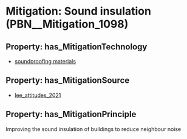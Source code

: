 # Mitigation: __Sound insulation__ (PBN__Mitigation_1098)

## Property: has_MitigationTechnology

* [soundproofing materials](../Technology/PBN__Technology_119)

## Property: has_MitigationSource

* [lee_attitudes_2021](../Article/PBN__Article_247)

## Property: has_MitigationPrinciple

Improving the sound insulation of buildings to reduce neighbour noise

